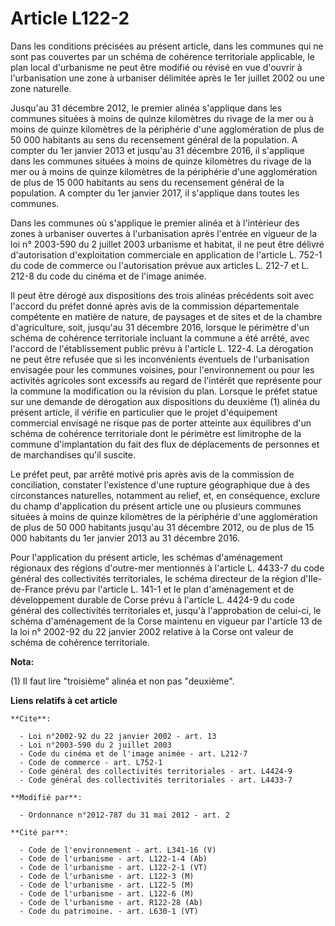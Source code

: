 # Article L122-2

Dans les conditions précisées au présent article, dans les communes qui ne sont pas couvertes par un schéma de cohérence
territoriale applicable, le plan local d'urbanisme ne peut être modifié ou révisé en vue d'ouvrir à l'urbanisation une zone à
urbaniser délimitée après le 1er juillet 2002 ou une zone naturelle. 

Jusqu'au 31 décembre 2012, le premier alinéa s'applique dans les communes situées à moins de quinze kilomètres du rivage de
la mer ou à moins de quinze kilomètres de la périphérie d'une agglomération de plus de 50 000 habitants au sens du
recensement général de la population. A compter du 1er janvier 2013 et jusqu'au 31 décembre 2016, il s'applique dans les
communes situées à moins de quinze kilomètres du rivage de la mer ou à moins de quinze kilomètres de la périphérie d'une
agglomération de plus de 15 000 habitants au sens du recensement général de la population. A compter du 1er janvier 2017, il
s'applique dans toutes les communes. 

Dans les communes où s'applique le premier alinéa et à l'intérieur des zones à urbaniser ouvertes à l'urbanisation après
l'entrée en vigueur de la loi n° 2003-590 du 2 juillet 2003 urbanisme et habitat, il ne peut être délivré d'autorisation
d'exploitation commerciale en application de l'article L. 752-1 du code de commerce ou l'autorisation prévue aux articles L.
212-7 et L. 212-8 du code du cinéma et de l'image animée. 

Il peut être dérogé aux dispositions des trois alinéas précédents soit avec l'accord du préfet donné après avis de la
commission départementale compétente en matière de nature, de paysages et de sites et de la chambre d'agriculture, soit,
jusqu'au 31 décembre 2016, lorsque le périmètre d'un schéma de cohérence territoriale incluant la commune a été arrêté, avec
l'accord de l'établissement public prévu à l'article L. 122-4. La dérogation ne peut être refusée que si les inconvénients
éventuels de l'urbanisation envisagée pour les communes voisines, pour l'environnement ou pour les activités agricoles sont
excessifs au regard de l'intérêt que représente pour la commune la modification ou la révision du plan. Lorsque le préfet
statue sur une demande de dérogation aux dispositions du deuxième (1) alinéa du présent article, il vérifie en particulier
que le projet d'équipement commercial envisagé ne risque pas de porter atteinte aux équilibres d'un schéma de cohérence
territoriale dont le périmètre est limitrophe de la commune d'implantation du fait des flux de déplacements de personnes et
de marchandises qu'il suscite. 

Le préfet peut, par arrêté motivé pris après avis de la commission de conciliation, constater l'existence d'une rupture
géographique due à des circonstances naturelles, notamment au relief, et, en conséquence, exclure du champ d'application du
présent article une ou plusieurs communes situées à moins de quinze kilomètres de la périphérie d'une agglomération de plus
de 50 000 habitants jusqu'au 31 décembre 2012, ou de plus de 15 000 habitants du 1er janvier 2013 au 31 décembre 2016. 

Pour l'application du présent article, les schémas d'aménagement régionaux des régions d'outre-mer mentionnés à l'article L.
4433-7 du code général des collectivités territoriales, le schéma directeur de la région d'Ile-de-France prévu par l'article
L. 141-1 et le plan d'aménagement et de développement durable de Corse prévu à l'article L. 4424-9 du code général des
collectivités territoriales et, jusqu'à l'approbation de celui-ci, le schéma d'aménagement de la Corse maintenu en vigueur
par l'article 13 de la loi n° 2002-92 du 22 janvier 2002 relative à la Corse ont valeur de schéma de cohérence territoriale.

**Nota:**

(1) Il faut lire "troisième" alinéa et non pas "deuxième".

**Liens relatifs à cet article**

	**Cite**:

	  - Loi n°2002-92 du 22 janvier 2002 - art. 13
	  - Loi n°2003-590 du 2 juillet 2003
	  - Code du cinéma et de l'image animée - art. L212-7
	  - Code de commerce - art. L752-1
	  - Code général des collectivités territoriales - art. L4424-9
	  - Code général des collectivités territoriales - art. L4433-7

	**Modifié par**:

	  - Ordonnance n°2012-787 du 31 mai 2012 - art. 2

	**Cité par**:

	  - Code de l'environnement - art. L341-16 (V)
	  - Code de l'urbanisme - art. L122-1-4 (Ab)
	  - Code de l'urbanisme - art. L122-2-1 (VT)
	  - Code de l'urbanisme - art. L122-3 (M)
	  - Code de l'urbanisme - art. L122-5 (M)
	  - Code de l'urbanisme - art. L122-6 (M)
	  - Code de l'urbanisme - art. R122-28 (Ab)
	  - Code du patrimoine. - art. L630-1 (VT)
